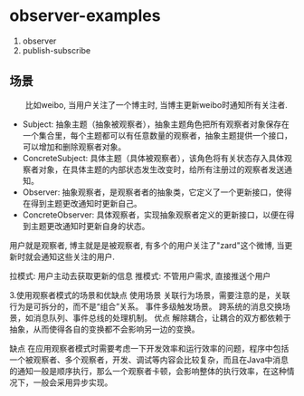 # observer-examples

1. observer
2. publish-subscribe

## 场景
　　比如weibo, 当用户关注了一个博主时, 当博主更新weibo时通知所有关注者.

+ Subject: 抽象主题（抽象被观察者），抽象主题角色把所有观察者对象保存在一个集合里，每个主题都可以有任意数量的观察者，抽象主题提供一个接口，可以增加和删除观察者对象。
+ ConcreteSubject: 具体主题（具体被观察者），该角色将有关状态存入具体观察者对象，在具体主题的内部状态发生改变时，给所有注册过的观察者发送通知。
+ Observer: 抽象观察者，是观察者者的抽象类，它定义了一个更新接口，使得在得到主题更改通知时更新自己。
+ ConcreteObserver: 具体观察者，实现抽象观察者定义的更新接口，以便在得到主题更改通知时更新自身的状态。

用户就是观察者, 博主就是是被观察者, 有多个的用户关注了"zard"这个微博, 当更新时就会通知这些关注的用户.

拉模式: 用户主动去获取更新的信息
推模式: 不管用户需求, 直接推送个用户


3.使用观察者模式的场景和优缺点
使用场景
关联行为场景，需要注意的是，关联行为是可拆分的，而不是“组合”关系。
事件多级触发场景。
跨系统的消息交换场景，如消息队列、事件总线的处理机制。
优点
解除耦合，让耦合的双方都依赖于抽象，从而使得各自的变换都不会影响另一边的变换。

缺点
在应用观察者模式时需要考虑一下开发效率和运行效率的问题，程序中包括一个被观察者、多个观察者，开发、调试等内容会比较复杂，而且在Java中消息的通知一般是顺序执行，那么一个观察者卡顿，会影响整体的执行效率，在这种情况下，一般会采用异步实现。